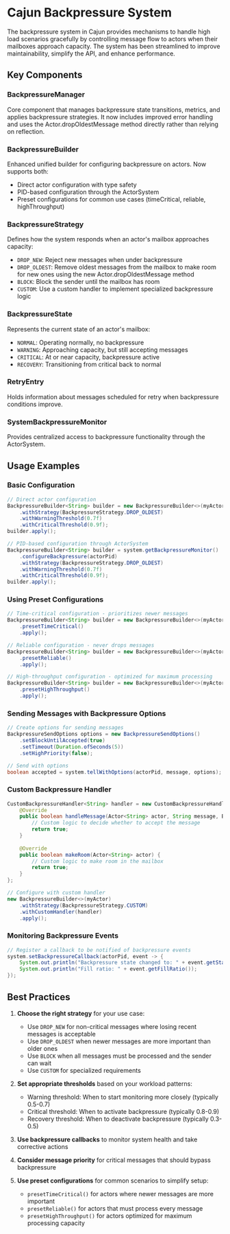 # Cajun Backpressure System

The backpressure system in Cajun provides mechanisms to handle high load scenarios gracefully by controlling message flow to actors when their mailboxes approach capacity. The system has been streamlined to improve maintainability, simplify the API, and enhance performance.

## Key Components

### BackpressureManager
Core component that manages backpressure state transitions, metrics, and applies backpressure strategies. It now includes improved error handling and uses the Actor.dropOldestMessage method directly rather than relying on reflection.

### BackpressureBuilder
Enhanced unified builder for configuring backpressure on actors. Now supports both:
- Direct actor configuration with type safety
- PID-based configuration through the ActorSystem
- Preset configurations for common use cases (timeCritical, reliable, highThroughput)

### BackpressureStrategy
Defines how the system responds when an actor's mailbox approaches capacity:
- `DROP_NEW`: Reject new messages when under backpressure
- `DROP_OLDEST`: Remove oldest messages from the mailbox to make room for new ones using the new Actor.dropOldestMessage method
- `BLOCK`: Block the sender until the mailbox has room
- `CUSTOM`: Use a custom handler to implement specialized backpressure logic

### BackpressureState
Represents the current state of an actor's mailbox:
- `NORMAL`: Operating normally, no backpressure
- `WARNING`: Approaching capacity, but still accepting messages
- `CRITICAL`: At or near capacity, backpressure active
- `RECOVERY`: Transitioning from critical back to normal

### RetryEntry
Holds information about messages scheduled for retry when backpressure conditions improve.

### SystemBackpressureMonitor
Provides centralized access to backpressure functionality through the ActorSystem.

## Usage Examples

### Basic Configuration

```java
// Direct actor configuration
BackpressureBuilder<String> builder = new BackpressureBuilder<>(myActor)
    .withStrategy(BackpressureStrategy.DROP_OLDEST)
    .withWarningThreshold(0.7f)
    .withCriticalThreshold(0.9f);
builder.apply();

// PID-based configuration through ActorSystem
BackpressureBuilder<String> builder = system.getBackpressureMonitor()
    .configureBackpressure(actorPid)
    .withStrategy(BackpressureStrategy.DROP_OLDEST)
    .withWarningThreshold(0.7f)
    .withCriticalThreshold(0.9f);
builder.apply();
```

### Using Preset Configurations

```java
// Time-critical configuration - prioritizes newer messages
BackpressureBuilder<String> builder = new BackpressureBuilder<>(myActor)
    .presetTimeCritical()
    .apply();

// Reliable configuration - never drops messages
BackpressureBuilder<String> builder = new BackpressureBuilder<>(myActor)
    .presetReliable()
    .apply();

// High-throughput configuration - optimized for maximum processing
BackpressureBuilder<String> builder = new BackpressureBuilder<>(myActor)
    .presetHighThroughput()
    .apply();
```

### Sending Messages with Backpressure Options

```java
// Create options for sending messages
BackpressureSendOptions options = new BackpressureSendOptions()
    .setBlockUntilAccepted(true)
    .setTimeout(Duration.ofSeconds(5))
    .setHighPriority(false);

// Send with options
boolean accepted = system.tellWithOptions(actorPid, message, options);
```

### Custom Backpressure Handler

```java
CustomBackpressureHandler<String> handler = new CustomBackpressureHandler<>() {
    @Override
    public boolean handleMessage(Actor<String> actor, String message, BackpressureSendOptions options) {
        // Custom logic to decide whether to accept the message
        return true;
    }
    
    @Override
    public boolean makeRoom(Actor<String> actor) {
        // Custom logic to make room in the mailbox
        return true;
    }
};

// Configure with custom handler
new BackpressureBuilder<>(myActor)
    .withStrategy(BackpressureStrategy.CUSTOM)
    .withCustomHandler(handler)
    .apply();
```

### Monitoring Backpressure Events

```java
// Register a callback to be notified of backpressure events
system.setBackpressureCallback(actorPid, event -> {
    System.out.println("Backpressure state changed to: " + event.getState());
    System.out.println("Fill ratio: " + event.getFillRatio());
});
```

## Best Practices

1. **Choose the right strategy** for your use case:
   - Use `DROP_NEW` for non-critical messages where losing recent messages is acceptable
   - Use `DROP_OLDEST` when newer messages are more important than older ones
   - Use `BLOCK` when all messages must be processed and the sender can wait
   - Use `CUSTOM` for specialized requirements

2. **Set appropriate thresholds** based on your workload patterns:
   - Warning threshold: When to start monitoring more closely (typically 0.5-0.7)
   - Critical threshold: When to activate backpressure (typically 0.8-0.9)
   - Recovery threshold: When to deactivate backpressure (typically 0.3-0.5)

3. **Use backpressure callbacks** to monitor system health and take corrective actions

4. **Consider message priority** for critical messages that should bypass backpressure

5. **Use preset configurations** for common scenarios to simplify setup:
   - `presetTimeCritical()` for actors where newer messages are more important
   - `presetReliable()` for actors that must process every message
   - `presetHighThroughput()` for actors optimized for maximum processing capacity
